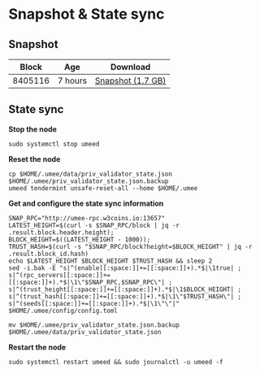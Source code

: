 # Snapshot & State sync

## Snapshot

|     Block   |     Age     |   Download  |
| ----------- | ----------- | ----------- |
|   8405116   |  7 hours | [Snapshot (1.7 GB)](https://s3.eu-central-1.amazonaws.com/w3coins.io/snapshots/umee-mainnet/umee_snapsot_latest.tar.lz4)  |

## State sync

**Stop the node**

```
sudo systemctl stop umeed
```

**Reset the node**

```
cp $HOME/.umee/data/priv_validator_state.json $HOME/.umee/priv_validator_state.json.backup
umeed tendermint unsafe-reset-all --home $HOME/.umee
```

**Get and configure the state sync information**

```
SNAP_RPC="http://umee-rpc.w3coins.io:13657"
LATEST_HEIGHT=$(curl -s $SNAP_RPC/block | jq -r .result.block.header.height);
BLOCK_HEIGHT=$((LATEST_HEIGHT - 1000));
TRUST_HASH=$(curl -s "$SNAP_RPC/block?height=$BLOCK_HEIGHT" | jq -r .result.block_id.hash) 
echo $LATEST_HEIGHT $BLOCK_HEIGHT $TRUST_HASH && sleep 2
sed -i.bak -E "s|^(enable[[:space:]]+=[[:space:]]+).*$|\1true| ;
s|^(rpc_servers[[:space:]]+=[[:space:]]+).*$|\1\"$SNAP_RPC,$SNAP_RPC\"| ;
s|^(trust_height[[:space:]]+=[[:space:]]+).*$|\1$BLOCK_HEIGHT| ;
s|^(trust_hash[[:space:]]+=[[:space:]]+).*$|\1\"$TRUST_HASH\"| ;
s|^(seeds[[:space:]]+=[[:space:]]+).*$|\1\"\"|" $HOME/.umee/config/config.toml
```

```
mv $HOME/.umee/priv_validator_state.json.backup $HOME/.umee/data/priv_validator_state.json
```

**Restart the node**

```
sudo systemctl restart umeed && sudo journalctl -u umeed -f
```
